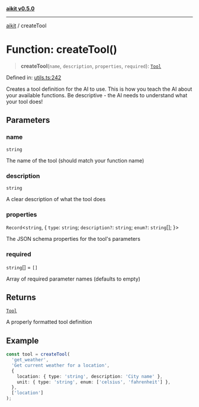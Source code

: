 [**aikit v0.5.0**](../README.md)

---

[aikit](../README.md) / createTool

# Function: createTool()

> **createTool**(`name`, `description`, `properties`, `required`): [`Tool`](../interfaces/Tool.md)

Defined in: [utils.ts:242](https://github.com/chinmaymk/aikit/blob/main/src/utils.ts#L242)

Creates a tool definition for the AI to use.
This is how you teach the AI about your available functions.
Be descriptive - the AI needs to understand what your tool does!

## Parameters

### name

`string`

The name of the tool (should match your function name)

### description

`string`

A clear description of what the tool does

### properties

`Record`\<`string`, \{ `type`: `string`; `description?`: `string`; `enum?`: `string`[]; \}\>

The JSON schema properties for the tool's parameters

### required

`string`[] = `[]`

Array of required parameter names (defaults to empty)

## Returns

[`Tool`](../interfaces/Tool.md)

A properly formatted tool definition

## Example

```typescript
const tool = createTool(
  'get_weather',
  'Get current weather for a location',
  {
    location: { type: 'string', description: 'City name' },
    unit: { type: 'string', enum: ['celsius', 'fahrenheit'] },
  },
  ['location']
);
```
